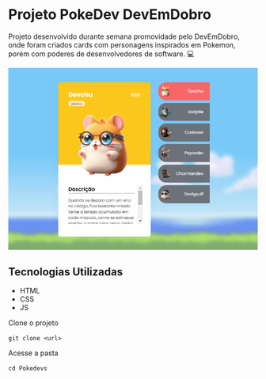 # Projeto PokeDev DevEmDobro

Projeto desenvolvido durante semana promovidade pelo DevEmDobro, onde foram criados cards com personagens inspirados em Pokemon, porém com poderes de desenvolvedores de software. 💻

[<img src="Gif-PokeDev.gif" alt="Snipet do app mostrando os cards">](https://danielaoliveiradsg.github.io/Pokedevs-Project/)

## Tecnologias Utilizadas
- HTML
- CSS
- JS

Clone o projeto
```
git clone <url>
```
Acesse a pasta
```
cd Pokedevs
```